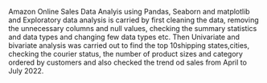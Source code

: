 Amazon Online Sales Data Analyis using Pandas, Seaborn and matplotlib and Exploratory data analysis is carried by first cleaning the data, removing the unnecessary columns and null values, checking the summary statistics and data types and changing few data types etc.
Then Univariate and bivariate analysis was carried out to find the top 10shipping states,cities,
checking the courier status, the number of product sizes and category ordered by customers and also checked the trend od sales from April to July 2022.
